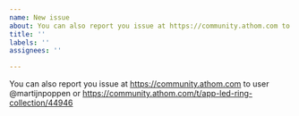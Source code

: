 ```yaml
---
name: New issue
about: You can also report you issue at https://community.athom.com to user @martijnpoppen or https://community.athom.com/t/app-led-ring-collection/44946
title: ''
labels: ''
assignees: ''

---
```


You can also report you issue at https://community.athom.com to user @martijnpoppen or https://community.athom.com/t/app-led-ring-collection/44946
